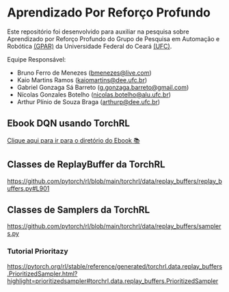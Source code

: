 # Aprendizado Por Reforço Profundo
Este repositório foi desenvolvido para auxiliar na pesquisa sobre Aprendizado por Reforço Profundo do Grupo de Pesquisa em Automação e Robótica [(GPAR)](https://gpar.ufc.br/) da Universidade Federal do Ceará [(UFC)](https://www.ufc.br/).

Equipe Responsável:
* Bruno Ferro de Menezes (bmenezes@live.com)
* Kaio Martins Ramos (kaiomartins@dee.ufc.br)
* Gabriel Gonzaga Sá Barreto (g.gonzaga.barreto@gmail.com)
* Nícolas Gonzales Botelho (nicolas.botelho@alu.ufc.br)
* Arthur Plínio de Souza Braga (arthurp@dee.ufc.br)

## Ebook DQN usando TorchRL
[Clique aqui para ir para o diretório do Ebook 📚](https://github.com/BrunoFMenezes/prompts-recipe-to-create-a-ebook/tree/main)
## Classes de ReplayBuffer da TorchRL
https://github.com/pytorch/rl/blob/main/torchrl/data/replay_buffers/replay_buffers.py#L901
## Classes de Samplers da TorchRL
https://github.com/pytorch/rl/blob/main/torchrl/data/replay_buffers/samplers.py
### Tutorial Prioritazy
https://pytorch.org/rl/stable/reference/generated/torchrl.data.replay_buffers.PrioritizedSampler.html?highlight=prioritizedsampler#torchrl.data.replay_buffers.PrioritizedSampler

